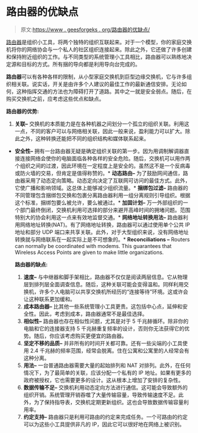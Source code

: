# 路由器的优缺点

> 原文:[https://www . geesforgeks . org/路由器的优缺点/](https://www.geeksforgeeks.org/advantage-and-disadvantage-of-routers/)

[路由器](https://www.geeksforgeeks.org/network-devices-hub-repeater-bridge-switch-router-gateways/)是组织小工具，将两个独特的组织互联起来。对于一个模型，你的家庭交换机将你的网络协会与一个私人的社区组织连接起来。除此之外，它还做了许多创建和保持附近组织的工作。与不同类型的系统管理小工具相比，路由器可以熟练地决定源和目标的方式。所有捆的导向都是利用导向台完成的。

**路由器**可以有各种各样的限制，从小型家庭交换机到巨型边缘交换机，它与许多组织相关联。说实话，开关是由许多个人建议的最佳工作的最新通信安排。无论如何，这种指挥交通的方法也为障碍打开了道路。其中之一就是安全弱点。随后，在购买交换机之前，应考虑这些优点和缺点。

**路由器的优势:**

1.  **关联–**
    交换机的本质能力是在各种机器之间划分一个孤立的组织关联。利用这一点，不同的客户可以与网络相关联，因此一般来说，盈利能力可以扩大。除此之外，这种转换还能把不同的组织结构和媒体联系起来。

*   **安全性–**
    拥有一台路由器无疑是确定组织关联的第一步。因为用调制解调器直接连接网络会使你的电脑面临各种各样的安全危险。随后，交换机可以用作两个组织之间的过渡，因此环境在一定程度上是安全的。虽然这不是一个反病毒或防火墙的交易，但肯定是值得称赞的。*   **动态路由–**
    为了鼓励网间通信，路由器采用了动态定向策略。动态定向决定了互联网可访问的最佳方式。此外，它使广播和影响领域。这总体上能够减少组织流量。*   **捆绑包过滤–**
    路由器的不同管理包含捆绑包交换和包裹分离路由器利用一组分离规则引导组织。根据这个标准，捆绑包要么被允许，要么被通过。*   **加固计划–**
    万一外部组织的一个部门最终倒闭，交换机利用可选择的部分来避开高峰时间的拥堵问题。范围特别大的协会利用这一点来有效地监督交通。*   **网络地址转换用法–**
    路由器利用网络地址转换(NAT)。有了网络地址转换，路由器可以通过使用单个公共 IP 地址和部分 UDP 端口来共享关联。此外，对于大型组织来说，没有网络地址转换就与网络联系在一起实际上是不可想象的。*   **Reconciliations –**
    Routers can normally be coordinated with modems. This guarantees that Wireless Access Points are given to make little organizations.

    **路由器的缺点:**

    1.  **速度–**
        与中继器和脚手架相比，路由器不仅仅是阅读两层信息。它从物理层到排列层全面调查信息。随后，这种关联可能会变得温和。同样利用交换机，许多个人电脑可以共享交换机所经历的“连接等待”环境。这或许会让这种联系更加缓和。
    2.  **成本路由器–**
        比其他一些系统管理小工具更贵。这包括中心点，延伸和安全性。因此，考虑到成本，路由器通常不是最佳选择。
    3.  **相似性–**
        路由器也存在相似性问题，尤其是对于 5 千兆赫循环。除非你的电脑和它的连接器支持 5 千兆赫重复频率的设计，否则你无法获得它的优势。随后，你应该考虑购买更便宜的路由器。
    4.  **坚定不移的品质–**
        并非所有的时间开关都可靠。还有一些尖端的小工具使用 2.4 千兆赫的频率范围，经常会脱离。住在公寓和公寓里的人经常会有这种分离。
    5.  **用法–**
        一台普通路由器需要大量的起始排列和 NAT 对排列。此外，在任何情况下，为了最简单的关联，应该分配一个私有的 IP 地址。如果有更多的政府被授权，它也需要更多的设计。这从根本上增加了安排的复杂性。
    6.  **数据传输不足–**
        交换机利用动态定向方法进行通信。这可能会导致额外的组织开销。系统管理开销吞噬了大量传输容量，导致传输速度不足。此外，为了保持指导表，交换机定期更新组织。这也会导致数据传输容量利用率。
    7.  **约定支持–**
        路由器只是利用可路由的约定来完成任务。一个可路由的约定可以为这些小工具提供非凡的 IP，因此它可以很好地在网络上被识别。